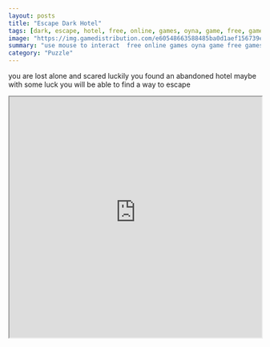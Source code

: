 ```yaml
---
layout: posts
title: "Escape Dark Hotel"
tags: [dark, escape, hotel, free, online, games, oyna, game, free, games, play, play, games]
image: "https://img.gamedistribution.com/e60548663588485ba0d1aef156739eb3.jpg"
summary: "use mouse to interact  free online games oyna game free games play play games"
category: "Puzzle"
---
```


you are lost alone and scared luckily you found an abandoned hotel maybe with some luck you will be able to find a way to escape

<iframe width="100%" height="480px;" src="https://flash.gamedistribution.com?game=e60548663588485ba0d1aef156739eb3"></iframe>